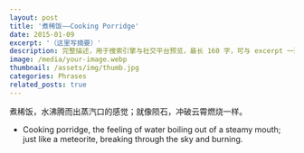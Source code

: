 ```yaml
---
layout: post
title: '煮稀饭——Cooking Porridge'
date: 2015-01-09
excerpt: '（这里写摘要）'
description: 完整描述，用于搜索引擎与社交平台预览，最长 160 字，可与 excerpt 一致
image: /media/your-image.webp
thumbnail: /assets/img/thumb.jpg
categories: Phrases
related_posts: true
---
```


煮稀饭，水沸腾而出蒸汽口的感觉；就像陨石，冲破云霄燃烧一样。

- Cooking porridge, the feeling of water boiling out of a steamy mouth; just like a meteorite, breaking through the sky and burning.